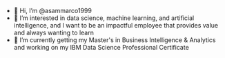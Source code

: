 - 👋 Hi, I’m @asammarco1999
- 👀 I’m interested in data science, machine learning, and artificial intelligence, and I want to be an impactful employee that provides value and always wanting to learn 
- 🌱 I’m currently getting my Master's in Business Intelligence & Analytics and working on my IBM Data Science Professional Certificate

<!---
asammarco1999/asammarco1999 is a ✨ special ✨ repository because its `README.md` (this file) appears on your GitHub profile.
You can click the Preview link to take a look at your changes.
--->

